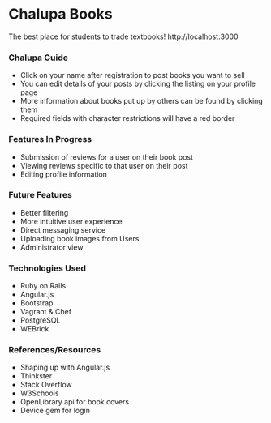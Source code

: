 # Chalupa Books
The best place for students to trade textbooks!
http://localhost:3000


### Chalupa Guide
- Click on your name after registration to post books you want to sell
- You can edit details of your posts by clicking the listing on your profile page
- More information about books put up by others can be found by clicking them
- Required fields with character restrictions will have a red border


### Features In Progress
- Submission of reviews for a user on their book post
- Viewing reviews specific to that user on their post
- Editing profile information


### Future Features
- Better filtering
- More intuitive user experience
- Direct messaging service
- Uploading book images from Users
- Administrator view


### Technologies Used
- Ruby on Rails
- Angular.js
- Bootstrap
- Vagrant & Chef
- PostgreSQL
- WEBrick


### References/Resources
- Shaping up with Angular.js
- Thinkster
- Stack Overflow
- W3Schools
- OpenLibrary api for book covers
- Device gem for login
